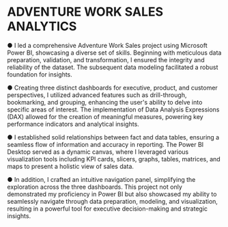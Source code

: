 # ADVENTURE WORK SALES ANALYTICS  

●	I led a comprehensive Adventure Work Sales project using Microsoft Power BI, showcasing a diverse set of skills. Beginning with meticulous data preparation, validation, and transformation, I ensured the integrity and reliability of the dataset. The subsequent data modeling facilitated a robust foundation for insights.

●	Creating three distinct dashboards for executive, product, and customer perspectives, I utilized advanced features such as drill-through, bookmarking, and grouping, enhancing the user's ability to delve into specific areas of interest. The implementation of Data Analysis Expressions (DAX) allowed for the creation of meaningful measures, powering key performance indicators and analytical insights.

●	I established solid relationships between fact and data tables, ensuring a seamless flow of information and accuracy in reporting. The Power BI Desktop served as a dynamic canvas, where I leveraged various visualization tools including KPI cards, slicers, graphs, tables, matrices, and maps to present a holistic view of sales data.

●	In addition, I crafted an intuitive navigation panel, simplifying the exploration across the three dashboards. This project not only demonstrated my proficiency in Power BI but also showcased my ability to seamlessly navigate through data preparation, modeling, and visualization, resulting in a powerful tool for executive decision-making and strategic insights.
